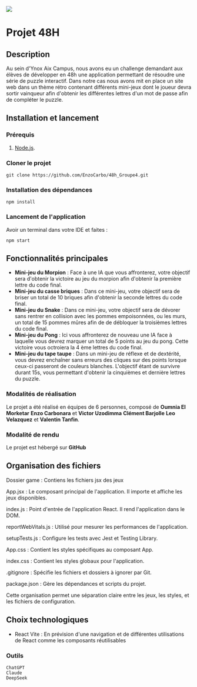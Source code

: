 <img src="https://foundations.projectpythia.org/_images/GitHub-logo.png" style=justify-content:center;>
 
# Projet 48H
 
## Description
Au sein d'Ynox Aix Campus, nous avons eu un challenge demandant aux élèves de développer en 48h une application permettant de résoudre une série de puzzle interactif.
Dans notre cas nous avons mit en place un site web dans un thème rétro contenant différents mini-jeux dont le joueur devra sortir vainqueur afin d'obtenir les différentes lettres d'un mot de passe afin de compléter le puzzle.
 
 
## Installation et lancement
### Prérequis
1. [Node.js](https://nodejs.org/).
 
 
### Cloner le projet
 
    git clone https://github.com/EnzoCarbo/48h_Groupe4.git
 
 
### Installation des dépendances
 
    npm install
 
 
### Lancement de l'application
Avoir un terminal dans votre IDE et faites :
 
    npm start
 
 
## Fonctionnalités principales
 
- **Mini-jeu du Morpion** : Face à une IA que vous affronterez, votre objectif sera d'obtenir la victoire au jeu du morpion afin d'obtenir la première lettre du code final.
- **Mini-jeu du casse briques** : Dans ce mini-jeu, votre objectif sera de briser un total de 10 briques afin d'obtenir la seconde lettres du code final.
- **Mini-jeu du Snake** : Dans ce mini-jeu, votre objectif sera de dévorer sans rentrer en collision avec les pommes empoisonnées, ou les murs, un total de 15 pommes mûres afin de de débloquer la troisièmes lettres du code final.
- **Mini-jeu du Pong** : Ici vous affronterez de nouveau une IA face à laquelle vous devrez marquer un total de 5 points au jeu du pong. Cette victoire vous octroiera la 4 ème lettres du code final.
- **Mini-jeu du tape taupe** : Dans un mini-jeu de réflexe et de dextérité, vous devrez enchaîner sans erreurs des cliques sur des points lorsque ceux-ci passeront de couleurs blanches. L'objectif étant de survivre durant 15s, vous permettant d'obtenir la cinquièmes et dernière lettres du puzzle.
 
### Modalités de réalisation
Le projet a été réalisé en équipes de 6 personnes, composé de **Oumnia El Morketar** **Enzo Carbonara** et **Victor Uzodimma** **Clément Barjolle** **Leo Velazquez** et **Valentin Tanfin**.
 
### Modalité de rendu
Le projet est hébergé sur **GitHub**
 
## Organisation des fichiers
 
 
Dossier game : Contiens les fichiers jsx des jeux 
 
App.jsx : Le composant principal de l'application. Il importe et affiche les jeux disponibles.
 
index.js : Point d'entrée de l'application React. Il rend l'application dans le DOM.
 
reportWebVitals.js : Utilisé pour mesurer les performances de l'application.
 
setupTests.js : Configure les tests avec Jest et Testing Library.
 
App.css : Contient les styles spécifiques au composant App.
 
index.css : Contient les styles globaux pour l'application.
 
.gitignore : Spécifie les fichiers et dossiers à ignorer par Git.
 
package.json : Gère les dépendances et scripts du projet.
 
Cette organisation permet une séparation claire entre les jeux, les styles, et les fichiers de configuration.
 
 
## Choix technologiques
- React Vite : En prévision d'une navigation et de différentes utilisations de React comme les composants réutilisables
 
### Outils
 
    ChatGPT
    Claude
    DeepSeek
